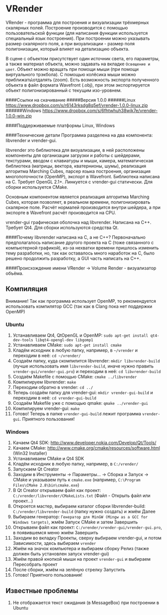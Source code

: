 VRender
=======

VRender - программа для построения и визуализации трёхмерных скалярных полей. Построение производится с помощью пользовательской функции (для написания функции используется специальный язык построения). 
При построении можно указывать размер скалярного поля, а при визуализации - размер поля полигонизации, который влияет на детализацию объекта.

В сцене с объектом присутствует один источник света, его параметры, а также материал объекта, можно задавать на вкладке `Освещение и цвет`. 
Объект можно вращать при помощи мыши (при помощи виртуального трэкбола). С помощью колёсика мыши можно приближать\отдалять (zoom).
Есть возможность экспорта полученного объекта в файл формата Wavefront (.obj), при этом экспортируется объект полигонизированный с текущим изо-уровнем.

####Ссылки на скачивание
#####Версия 1.0.0
######Linux
https://www.dropbox.com/s/r6143rksdg8q5ef/vrender-1.0.0-linux.zip
######Windows
https://www.dropbox.com/s/6fhtwhuh38wik7e/vrender-1.0.0-win.zip

####Поддерживаемые платформы
Linux, Windows
	
####Технические детали
Программа разделена на два компонента: libvrender и vrender-gui.
	
libvrender это библиотека для визуализации, в ней расположены компоненты для организации загрузки и работы с шейдерами, текстурами, вводом с клавиатуры и мыши, камера, математическая библиотека (матрицы, вектора, кватернионы, шумы), реализация алгоритма Marching Cubes, парсер языка построения, организация многопоточности (OpenMP), экспорт в Wavefront. Библиотека написана на C. Требует OpenGL 2.1+. Линкуется с vrender-gui статически. Для сборки используется CMake.

Основным компонентом является реализация алгоритма Marching Cubes, которая позволяет, в реальном времени, полигонизировать скалярное поле. Расчёт нормалей производится внутри шейдера, а при экспорте в Wavefront расчёт производится на CPU.

vrender-gui графическая оболочка над libvrender. Написана на C++. Требует Qt4. Для сборки используются средства Qt.
	
####Почему libvrender написана на C, а не C++?
Первоначально предполагалось написание другого проекта на C (тоже связанного с компьютерной графикой), из-за нехватки времени пришлось изменить тему разработки, но, так как оставалось много наработок на C, было решено продолжить разработку, а GUI часть написать на C++.

####Происхождение имени
VRender -> Volume Render - визуализатор объёма.

Компиляция
----------

Внимание! Так как программа использует OpenMP, то рекомендуется использовать компилятор GCC (так как в Clang пока нет поддержки OpenMP)

### Ubuntu

1. Устанавливаем Qt4, QtOpenGL и OpenMP: `sudo apt-get install qt4-dev-tools libqt4-opengl-dev libgomp1`
2. Устанавливаем CMake: `sudo apt-get install cmake`
3. Кладём исходник в любую папку, например, в `~/vrender` и переходим в неё: `cd ~/vrender/`
4. Создаём папку, куда скомпилится libvrender: `mkdir libvrender-build` (лучше использовать имя `libvrender-build`, иначе нужно править `vrender-gui/vrender-gui.pro`) и переходим в неё: `cd libvrender-build`
5. Создаём Makefile с помощью CMake: `cmake ../libvrender`
6. Компилируем libvrender: `make`
7. Переходим обратно в vrender: `cd ../`
8. Теперь создаём папку для vrender-gui: `mkdir vrender-gui-build` и переходим в неё: `cd vrender-gui-build`
9. Создаём Makefile уже с помощью qmake: `qmake ../vrender-gui`
10. Компилируем vrender-gui: `make`
11. Готово! Теперь в папке `vrender-gui-build` лежит программа `vrender-gui`. Приятного пользования!

### Windows

1. Качаем Qt4 SDK: http://www.developer.nokia.com/Develop/Qt/Tools/
2. Качаем CMake: http://www.cmake.org/cmake/resources/software.html (Win32 Installer)
3. Устанавливаем CMake и Qt4 SDK
4. Кладём исходник в любую папку, например, в `C:/vrender/`
5. Запускаем Qt Creator
6. Заходим в Инструменты -> Параметры... -> Сборка и Запуск -> CMake и указываем путь к `cmake.exe` (например, `C:\Program Files\CMake 2.8\bin\cmake.exe`)
7. В Qt Creator открываем файл как проект: `C:/vrender/libvrender/CMakeLists.txt` (Файл - Открыть файл или проект...)
8. Откроется мастер, выбираем каталог сборки libvrender-build: `C:/vrender/libvrender-build` (папку нужно создать) и жмём Далее
9. Выбираем генератор: `Генератор для MinGW (Mingw as a GCC for Windows targets)`, жмём Запуск CMake и затем Завершить
10. Открываем файл как проект: `C:/vrender/vrender-gui/vrender-gui.pro`, в появившемся меню жмём Завершить
11. Заходим во вкладку Проекты, сверху выбираем vrender-gui, и потом Зависимости, здесь выбираем `vrender`
12. Жмём на значок компьютера и выбираем сборку Релиз (также должен быть установлен запуск vrender-gui)
13. Жмём правой кнопкой мыши на проект `vrender-gui` и выбираем Пересобрать проект
14. После сборки, жмём на зелёную стрелку Запустить
15. Готово! Приятного пользования!

Известные проблемы
------------------

1. Не отображается текст ожидания (в MessageBox) при построении в Ubuntu
